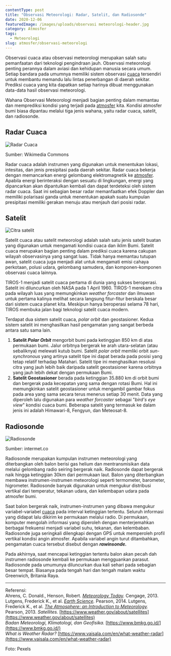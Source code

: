 ```yaml
---
contentType: post
title: "Observasi Meteorologi: Radar, Satelit, dan Radiosonde"
date: 2020-12-06
featuredImage: /images/uploads/observasi meteorologi-header.jpg
category: Atmosfer
tags:
  - Meteorologi
slug: atmosfer/observasi-meteorologi
---
```


Observasi cuaca atau observasi meteorologi merupakan salah satu pemanfaatan dari teknologi pengindraan jauh. Observasi meteorologi penting perannya dalam aviasi dan kehidupan manusia secara umum. Setiap bandara pada umumnya memiliki sistem observasi [cuaca](https://supergeografi.com/atmosfer/cuaca-dan-iklim/) tersendiri untuk membantu memandu lalu lintas penerbangan di daerah sekitar. Prediksi cuaca yang kita dapatkan setiap harinya dibuat menggunakan data-data hasil observasi meteorologi.

Wahana Observasi Meteorologi menjadi bagian penting dalam memantau dan memprediksi kondisi yang terjadi pada [atmosfer](https://supergeografi.com/atmosfer/struktur-dan-komposisi-atmosfer/) kita. Kondisi atmosfer bumi biasa dipantau melalui tiga jenis wahana, yaitu radar cuaca, satelit, dan radiosonde.

## Radar Cuaca

![Radar Cuaca](images/uploads/observasi-meteorologi-radar-cuaca.png)

Sumber: Wikimedia Commons

Radar cuaca adalah instrumen yang digunakan untuk menentukan lokasi, intesitas, dan jenis presipitasi pada daerah sekitar. Radar cuaca bekerja dengan memancarkan energi gelombang elektromagnetik ke [atmosfer](https://supergeografi.com/atmosfer/struktur-dan-komposisi-atmosfer/). Apabila energi berinteraksi dengan sesuatu di lingkungan, energi yang dipancarkan akan dipantulkan kembali dan dapat terdeteksi oleh sistem radar cuaca. Saat ini sebagian besar radar memanfaatkan efek Doppler dan memiliki polarisasi ganda untuk menentukan apakah suatu kumpulan presipitasi memiliki gerakan menuju atau menjauh dari posisi radar.

## Satelit

![Citra satelit](images/uploads/observasi-meteorologi-himawari-8-1024x684.png)

Satelit cuaca atau satelit meteorologi adalah salah satu jenis satelit buatan yang digunakan untuk mengamati kondisi cuaca dan iklim Bumi. Satelit cuaca merupakan bagian penting dalam prediksi cuaca karena cakupan wilayah observasinya yang sangat luas. Tidak hanya memantau tutupan awan, satelit cuaca juga menjadi alat untuk mengamati emisi cahaya perkotaan, polusi udara, gelombang samudera, dan komponen-komponen observasi cuaca lainnya.

TIROS-1 menjadi satelit cuaca pertama di dunia yang sukses beroperasi. Satelit ini diluncurkan oleh NASA pada 1 April 1960. TIROS-1 merekam citra pada wilayah luas yang memungkinkan _weather forcaster_ dan ilmuwan untuk pertama kalinya melihat secara langsung fitur-fitur berskala besar dari sistem cuaca planet kita. Meskipun hanya beroperasi selama 78 hari, TIROS membuka jalan bagi teknologi satelit cuaca modern.

Terdapat dua sistem satelit cuaca, _polar orbit_ dan geostasioner. Kedua sistem satelit ini menghasilkan hasil pengamatan yang sangat berbeda antara satu sama lain.

1. **Satelit _Polar Orbit_** mengorbit bumi pada ketinggian 850 km di atas permukaan bumi. Jalur orbitnya bergerak ke arah utara-selatan (atau sebaliknya) melewati kutub bumi. Satelit _polar orbit_ memliki orbit _sun-synchronous_ yang artinya satelit tipe ini dapat berada pada posisi yang tetap relatif terhadap Matahari. Satelit tipe ini menghasilkan resolusi citra yang jauh lebih baik daripada satelit geostasioner karena orbitnya yang jauh lebih dekat dengan permukaan Bumi.
2. **Satelit Geostasioner** berada pada ketinggian 35.880 km di orbit bumi dan bergerak pada kecepatan yang sama dengan rotasi Bumi. Hal ini memungkinkan satelit geostasioner untuk mengambil gambar fokus pada area yang sama secara terus menerus setiap 30 menit. Data yang diperoleh lalu digunakan para _weather forcaster_ sebagai "_bird's eye view_" kondisi cuaca bumi. Beberapa satelit yang termasuk ke dalam jenis ini adalah Himawari-8, Fengyun, dan Meteosat-8.

## Radiosonde

![Radiosonde](images/uploads/observasi-meteorologi-radiosonde-1024x678.jpg)

Sumber: intermet.co

Radiosonde merupakan kumpulan instrumen meteorologi yang diterbangkan oleh balon berisi gas helium dan mentransmisikan data melalui gelombang radio seiring bergerak naik. Radiosonde dapat bergerak naik hingga ketinggian 30km dari permukaan laut. Balon yang diterbangkan membawa instrumen-instrumen meteorologi seperti termometer, barometer, higrometer. Radiosonde banyak digunakan untuk mengukur distribusi vertikal dari temperatur, tekanan udara, dan kelembapan udara pada atmosfer bumi.

Saat balon bergerak naik, instrumen-instrumen yang dibawa mengukur variabel-variabel [cuaca](https://supergeografi.com/atmosfer/cuaca-dan-iklim/) pada interval ketinggian tertentu. Seluruh informasi yang didapat lalu dikirim ke permukaan melalui radio. Di permukaan, komputer mengolah informasi yang diperoleh dengan menterjemahkan berbagai frekuensi menjadi variabel suhu, tekanan, dan kelembaban. Radiosonde juga seringkali dilengkapi dengan GPS untuk memperoleh profil vertikal kondisi angin atmosfer. Apabila variabel angin turut ditambahkan, pengamatan cuaca tersebut disebut dengan **_rawinsonde._**

Pada akhirnya, saat mencapai ketinggian tertentu balon akan pecah dah instrumen radiosonde kembali ke permukaan mengguankan parasut. Radiosonde pada umumunya diluncurkan dua kali sehari pada sebagian besar tempat. Biasanya pada tengah hari dan tengah malam waktu Greenwich, Britania Raya.

* * *

Referensi:  
Ahrens, C. Donald., Henson, Robert. _[Meteorology Today](https://amzn.to/30NAZPI)._ Cengage, 2013. 
Lutgens, Frederick K., et al. _[Earth Science](https://amzn.to/2XtZJJo)._ Pearson, 2014. 
Lutgens, Frederick K., et al. _[The Atmosphere: an Introduction to Meteorology](https://amzn.to/2EcZ897)._ Pearson, 2013. 
_Satellites._ [https://www.weather.gov/about/satellites](https://www.weather.gov/about/satellites)  
_Badan Meteorologi, Klimatologi, dan Geofisika._ [https://www.bmkg.go.id/](https://www.bmkg.go.id/)  
_What is Weather Radar?_ [https://www.vaisala.com/en/what-weather-radar](https://www.vaisala.com/en/what-weather-radar)

Foto: Pexels
